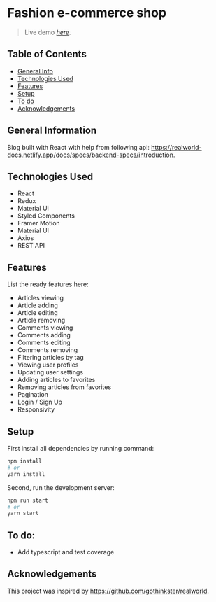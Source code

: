 # Fashion e-commerce shop
> Live demo [_here_](https://blog-web-app-ten.vercel.app/). <!-- If you have the project hosted somewhere, include the link here. -->




## Table of Contents
* [General Info](#general-information)
* [Technologies Used](#technologies-used)
* [Features](#features)
* [Setup](#setup)
* [To do](#to-do)
* [Acknowledgements](#acknowledgements)
<!-- * [License](#license) -->


## General Information

Blog built with React with help from following api: https://realworld-docs.netlify.app/docs/specs/backend-specs/introduction.


## Technologies Used
- React
- Redux
- Material Ui
- Styled Components
- Framer Motion
- Material UI
- Axios
- REST API

## Features
List the ready features here:
- Articles viewing
- Article adding
- Article editing
- Article removing
- Comments viewing
- Comments adding
- Comments editing
- Comments removing
- Filtering articles by tag
- Viewing user profiles
- Updating user settings
- Adding articles to favorites
- Removing articles from favorites
- Pagination
- Login / Sign Up
- Responsivity


## Setup
First install all dependencies by running command:
```bash
npm install
# or
yarn install
```
Second, run the development server:

```bash
npm run start
# or
yarn start
```



## To do:
- Add typescript and test coverage


## Acknowledgements
This project was inspired by https://github.com/gothinkster/realworld.